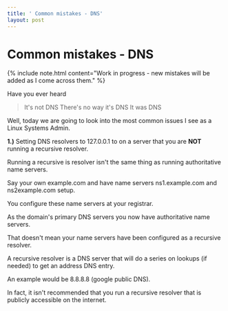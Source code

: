 ```yaml
---
title: ' Common mistakes - DNS'
layout: post
---
```


# Common mistakes - DNS

{% include note.html content="Work in progress - new mistakes will be added as I come across them." %}

Have you ever heard

> It's not DNS
> There's no way it's DNS
> It was DNS 

Well, today we are going to look into the most common issues I see as a Linux Systems Admin.

**1.)** Setting DNS resolvers to 127.0.0.1 to on a server that you are **NOT** running a recursive resolver.

Running a recursive is resolver isn't the same thing as running authoritative name servers.

Say your own example.com and have name servers ns1.example.com and ns2example.com setup.

You configure these name servers at your registrar.

As the domain's primary DNS servers you now have authoritative name servers.

That doesn't mean your name servers have been configured as a recursive resolver.

A recursive resolver is a DNS server that will do a series on lookups (if needed) to get an address DNS entry.

An example would be 8.8.8.8 (google public DNS).

In fact, it isn't recommended that you run a recursive resolver that is publicly accessible on the internet.

